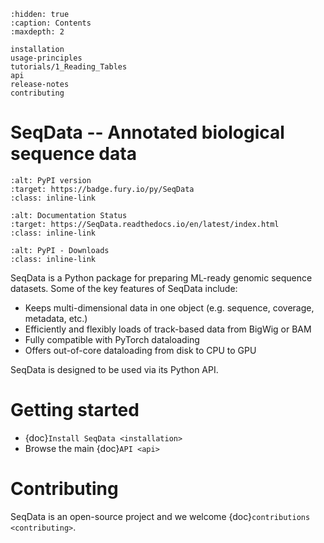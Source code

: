 ```{toctree}
:hidden: true
:caption: Contents
:maxdepth: 2

installation
usage-principles
tutorials/1_Reading_Tables
api
release-notes
contributing
```


# SeqData -- Annotated biological sequence data
```{image} https://badge.fury.io/py/SeqData.svg
:alt: PyPI version
:target: https://badge.fury.io/py/SeqData
:class: inline-link
```

```{image} https://readthedocs.org/projects/SeqData/badge/?version=latest
:alt: Documentation Status
:target: https://SeqData.readthedocs.io/en/latest/index.html
:class: inline-link
```

```{image} https://img.shields.io/pypi/dm/SeqData
:alt: PyPI - Downloads
:class: inline-link
```

SeqData is a Python package for preparing ML-ready genomic sequence datasets. Some of the key features of SeqData include:

- Keeps multi-dimensional data in one object (e.g. sequence, coverage, metadata, etc.)
- Efficiently and flexibly loads of track-based data from BigWig or BAM
- Fully compatible with PyTorch dataloading
- Offers out-of-core dataloading from disk to CPU to GPU

SeqData is designed to be used via its Python API.

# Getting started
* {doc}`Install SeqData <installation>`
* Browse the main {doc}`API <api>`

# Contributing
SeqData is an open-source project and we welcome {doc}`contributions <contributing>`.
